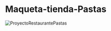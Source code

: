 # Maqueta-tienda-Pastas
![ProyectoRestaurantePastas](https://user-images.githubusercontent.com/59516876/173259086-f59189c2-5e5c-4d83-8725-d9a62db5169a.PNG)
